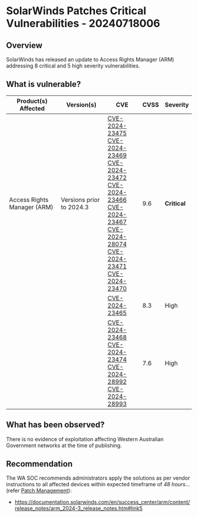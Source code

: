 # SolarWinds Patches Critical Vulnerabilities - 20240718006

## Overview

SolarWinds has released an update to Access Rights Manager (ARM) addressing 8 critical and 5 high severity vulnerabilities.

## What is vulnerable?

| Product(s) Affected         | Version(s)               | CVE                                                                                                                                                                                                                                                                                                                                                                                                                                                                                                                                                                                            | CVSS | Severity     |
| --------------------------- | ------------------------ | ---------------------------------------------------------------------------------------------------------------------------------------------------------------------------------------------------------------------------------------------------------------------------------------------------------------------------------------------------------------------------------------------------------------------------------------------------------------------------------------------------------------------------------------------------------------------------------------------- | ---- | ------------ |
| Access Rights Manager (ARM) | Versions prior to 2024.3 | [CVE-2024-23475](https://nvd.nist.gov/vuln/detail/CVE-2024-23475) <br> [CVE-2024-23469](https://nvd.nist.gov/vuln/detail/CVE-2024-23469) <br> [CVE-2024-23472](https://nvd.nist.gov/vuln/detail/CVE-2024-23472) <br/> [CVE-2024-23466](https://nvd.nist.gov/vuln/detail/CVE-2024-23466) <br/> [CVE-2024-23467](https://nvd.nist.gov/vuln/detail/CVE-2024-23467) <br/> [CVE-2024-28074](https://nvd.nist.gov/vuln/detail/CVE-2024-28074) <br/> [CVE-2024-23471](https://nvd.nist.gov/vuln/detail/CVE-2024-23471) <br/> [CVE-2024-23470](https://nvd.nist.gov/vuln/detail/CVE-2024-23470)  <br/> | 9.6  | **Critical** |
|                             |                          | [CVE-2024-23465](https://nvd.nist.gov/vuln/detail/CVE-2024-23465)                                                                                                                                                                                                                                                                                                                                                                                                                                                                                                                              | 8.3  | High         |
|                             |                          | [CVE-2024-23468](https://nvd.nist.gov/vuln/detail/CVE-2024-23468) </br> [CVE-2024-23474](https://nvd.nist.gov/vuln/detail/CVE-2024-23474) </br> [CVE-2024-28992](https://nvd.nist.gov/vuln/detail/CVE-2024-28992) </br> [CVE-2024-28993](https://nvd.nist.gov/vuln/detail/CVE-2024-28993)                                                                                                                                                                                                                                                                                                      | 7.6  | High         |

## What has been observed?

There is no evidence of exploitation affecting Western Australian Government networks at the time of publishing.

## Recommendation

The WA SOC recommends administrators apply the solutions as per vendor instructions to all affected devices within expected timeframe of *48 hours...* (refer [Patch Management](../guidelines/patch-management.md)):

- https://documentation.solarwinds.com/en/success_center/arm/content/release_notes/arm_2024-3_release_notes.htm#link5
